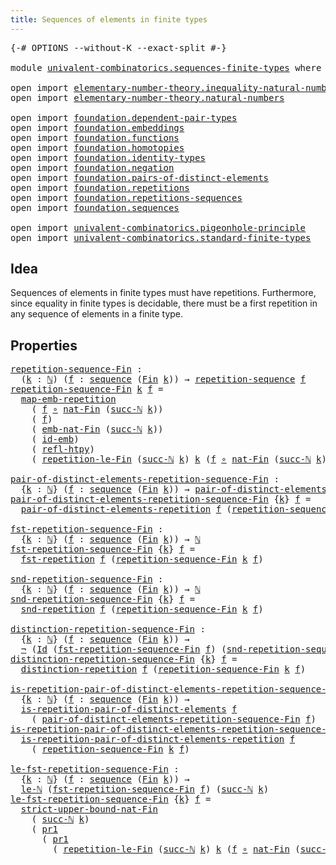 ```yaml
---
title: Sequences of elements in finite types
---
```


<pre class="Agda"><a id="63" class="Symbol">{-#</a> <a id="67" class="Keyword">OPTIONS</a> <a id="75" class="Pragma">--without-K</a> <a id="87" class="Pragma">--exact-split</a> <a id="101" class="Symbol">#-}</a>

<a id="106" class="Keyword">module</a> <a id="113" href="univalent-combinatorics.sequences-finite-types.html" class="Module">univalent-combinatorics.sequences-finite-types</a> <a id="160" class="Keyword">where</a>

<a id="167" class="Keyword">open</a> <a id="172" class="Keyword">import</a> <a id="179" href="elementary-number-theory.inequality-natural-numbers.html" class="Module">elementary-number-theory.inequality-natural-numbers</a>
<a id="231" class="Keyword">open</a> <a id="236" class="Keyword">import</a> <a id="243" href="elementary-number-theory.natural-numbers.html" class="Module">elementary-number-theory.natural-numbers</a>

<a id="285" class="Keyword">open</a> <a id="290" class="Keyword">import</a> <a id="297" href="foundation.dependent-pair-types.html" class="Module">foundation.dependent-pair-types</a>
<a id="329" class="Keyword">open</a> <a id="334" class="Keyword">import</a> <a id="341" href="foundation.embeddings.html" class="Module">foundation.embeddings</a>
<a id="363" class="Keyword">open</a> <a id="368" class="Keyword">import</a> <a id="375" href="foundation.functions.html" class="Module">foundation.functions</a>
<a id="396" class="Keyword">open</a> <a id="401" class="Keyword">import</a> <a id="408" href="foundation.homotopies.html" class="Module">foundation.homotopies</a>
<a id="430" class="Keyword">open</a> <a id="435" class="Keyword">import</a> <a id="442" href="foundation.identity-types.html" class="Module">foundation.identity-types</a>
<a id="468" class="Keyword">open</a> <a id="473" class="Keyword">import</a> <a id="480" href="foundation.negation.html" class="Module">foundation.negation</a>
<a id="500" class="Keyword">open</a> <a id="505" class="Keyword">import</a> <a id="512" href="foundation.pairs-of-distinct-elements.html" class="Module">foundation.pairs-of-distinct-elements</a>
<a id="550" class="Keyword">open</a> <a id="555" class="Keyword">import</a> <a id="562" href="foundation.repetitions.html" class="Module">foundation.repetitions</a>
<a id="585" class="Keyword">open</a> <a id="590" class="Keyword">import</a> <a id="597" href="foundation.repetitions-sequences.html" class="Module">foundation.repetitions-sequences</a>
<a id="630" class="Keyword">open</a> <a id="635" class="Keyword">import</a> <a id="642" href="foundation.sequences.html" class="Module">foundation.sequences</a>

<a id="664" class="Keyword">open</a> <a id="669" class="Keyword">import</a> <a id="676" href="univalent-combinatorics.pigeonhole-principle.html" class="Module">univalent-combinatorics.pigeonhole-principle</a>
<a id="721" class="Keyword">open</a> <a id="726" class="Keyword">import</a> <a id="733" href="univalent-combinatorics.standard-finite-types.html" class="Module">univalent-combinatorics.standard-finite-types</a>
</pre>
## Idea

Sequences of elements in finite types must have repetitions. Furthermore, since equality in finite types is decidable, there must be a first repetition in any sequence of elements in a finite type.

## Properties

<pre class="Agda"><a id="repetition-sequence-Fin"></a><a id="1015" href="univalent-combinatorics.sequences-finite-types.html#1015" class="Function">repetition-sequence-Fin</a> <a id="1039" class="Symbol">:</a>
  <a id="1043" class="Symbol">(</a><a id="1044" href="univalent-combinatorics.sequences-finite-types.html#1044" class="Bound">k</a> <a id="1046" class="Symbol">:</a> <a id="1048" href="elementary-number-theory.natural-numbers.html#1530" class="Datatype">ℕ</a><a id="1049" class="Symbol">)</a> <a id="1051" class="Symbol">(</a><a id="1052" href="univalent-combinatorics.sequences-finite-types.html#1052" class="Bound">f</a> <a id="1054" class="Symbol">:</a> <a id="1056" href="foundation.sequences.html#369" class="Function">sequence</a> <a id="1065" class="Symbol">(</a><a id="1066" href="univalent-combinatorics.standard-finite-types.html#2396" class="Function">Fin</a> <a id="1070" href="univalent-combinatorics.sequences-finite-types.html#1044" class="Bound">k</a><a id="1071" class="Symbol">))</a> <a id="1074" class="Symbol">→</a> <a id="1076" href="foundation.repetitions-sequences.html#862" class="Function">repetition-sequence</a> <a id="1096" href="univalent-combinatorics.sequences-finite-types.html#1052" class="Bound">f</a>
<a id="1098" href="univalent-combinatorics.sequences-finite-types.html#1015" class="Function">repetition-sequence-Fin</a> <a id="1122" href="univalent-combinatorics.sequences-finite-types.html#1122" class="Bound">k</a> <a id="1124" href="univalent-combinatorics.sequences-finite-types.html#1124" class="Bound">f</a> <a id="1126" class="Symbol">=</a>
  <a id="1130" href="foundation.repetitions.html#4383" class="Function">map-emb-repetition</a>
    <a id="1153" class="Symbol">(</a> <a id="1155" href="univalent-combinatorics.sequences-finite-types.html#1124" class="Bound">f</a> <a id="1157" href="foundation-core.functions.html#420" class="Function Operator">∘</a> <a id="1159" href="univalent-combinatorics.standard-finite-types.html#5342" class="Function">nat-Fin</a> <a id="1167" class="Symbol">(</a><a id="1168" href="elementary-number-theory.natural-numbers.html#1564" class="InductiveConstructor">succ-ℕ</a> <a id="1175" href="univalent-combinatorics.sequences-finite-types.html#1122" class="Bound">k</a><a id="1176" class="Symbol">))</a>
    <a id="1183" class="Symbol">(</a> <a id="1185" href="univalent-combinatorics.sequences-finite-types.html#1124" class="Bound">f</a><a id="1186" class="Symbol">)</a>
    <a id="1192" class="Symbol">(</a> <a id="1194" href="univalent-combinatorics.standard-finite-types.html#6625" class="Function">emb-nat-Fin</a> <a id="1206" class="Symbol">(</a><a id="1207" href="elementary-number-theory.natural-numbers.html#1564" class="InductiveConstructor">succ-ℕ</a> <a id="1214" href="univalent-combinatorics.sequences-finite-types.html#1122" class="Bound">k</a><a id="1215" class="Symbol">))</a>
    <a id="1222" class="Symbol">(</a> <a id="1224" href="foundation-core.embeddings.html#1729" class="Function">id-emb</a><a id="1230" class="Symbol">)</a>
    <a id="1236" class="Symbol">(</a> <a id="1238" href="foundation-core.homotopies.html#741" class="Function">refl-htpy</a><a id="1247" class="Symbol">)</a>
    <a id="1253" class="Symbol">(</a> <a id="1255" href="univalent-combinatorics.pigeonhole-principle.html#5124" class="Function">repetition-le-Fin</a> <a id="1273" class="Symbol">(</a><a id="1274" href="elementary-number-theory.natural-numbers.html#1564" class="InductiveConstructor">succ-ℕ</a> <a id="1281" href="univalent-combinatorics.sequences-finite-types.html#1122" class="Bound">k</a><a id="1282" class="Symbol">)</a> <a id="1284" href="univalent-combinatorics.sequences-finite-types.html#1122" class="Bound">k</a> <a id="1286" class="Symbol">(</a><a id="1287" href="univalent-combinatorics.sequences-finite-types.html#1124" class="Bound">f</a> <a id="1289" href="foundation-core.functions.html#420" class="Function Operator">∘</a> <a id="1291" href="univalent-combinatorics.standard-finite-types.html#5342" class="Function">nat-Fin</a> <a id="1299" class="Symbol">(</a><a id="1300" href="elementary-number-theory.natural-numbers.html#1564" class="InductiveConstructor">succ-ℕ</a> <a id="1307" href="univalent-combinatorics.sequences-finite-types.html#1122" class="Bound">k</a><a id="1308" class="Symbol">))</a> <a id="1311" class="Symbol">(</a><a id="1312" href="elementary-number-theory.inequality-natural-numbers.html#14466" class="Function">le-succ-ℕ</a> <a id="1322" class="Symbol">{</a><a id="1323" href="univalent-combinatorics.sequences-finite-types.html#1122" class="Bound">k</a><a id="1324" class="Symbol">}))</a>

<a id="pair-of-distinct-elements-repetition-sequence-Fin"></a><a id="1329" href="univalent-combinatorics.sequences-finite-types.html#1329" class="Function">pair-of-distinct-elements-repetition-sequence-Fin</a> <a id="1379" class="Symbol">:</a>
  <a id="1383" class="Symbol">{</a><a id="1384" href="univalent-combinatorics.sequences-finite-types.html#1384" class="Bound">k</a> <a id="1386" class="Symbol">:</a> <a id="1388" href="elementary-number-theory.natural-numbers.html#1530" class="Datatype">ℕ</a><a id="1389" class="Symbol">}</a> <a id="1391" class="Symbol">(</a><a id="1392" href="univalent-combinatorics.sequences-finite-types.html#1392" class="Bound">f</a> <a id="1394" class="Symbol">:</a> <a id="1396" href="foundation.sequences.html#369" class="Function">sequence</a> <a id="1405" class="Symbol">(</a><a id="1406" href="univalent-combinatorics.standard-finite-types.html#2396" class="Function">Fin</a> <a id="1410" href="univalent-combinatorics.sequences-finite-types.html#1384" class="Bound">k</a><a id="1411" class="Symbol">))</a> <a id="1414" class="Symbol">→</a> <a id="1416" href="foundation.pairs-of-distinct-elements.html#1376" class="Function">pair-of-distinct-elements</a> <a id="1442" href="elementary-number-theory.natural-numbers.html#1530" class="Datatype">ℕ</a>
<a id="1444" href="univalent-combinatorics.sequences-finite-types.html#1329" class="Function">pair-of-distinct-elements-repetition-sequence-Fin</a> <a id="1494" class="Symbol">{</a><a id="1495" href="univalent-combinatorics.sequences-finite-types.html#1495" class="Bound">k</a><a id="1496" class="Symbol">}</a> <a id="1498" href="univalent-combinatorics.sequences-finite-types.html#1498" class="Bound">f</a> <a id="1500" class="Symbol">=</a>
  <a id="1504" href="foundation.repetitions.html#1301" class="Function">pair-of-distinct-elements-repetition</a> <a id="1541" href="univalent-combinatorics.sequences-finite-types.html#1498" class="Bound">f</a> <a id="1543" class="Symbol">(</a><a id="1544" href="univalent-combinatorics.sequences-finite-types.html#1015" class="Function">repetition-sequence-Fin</a> <a id="1568" href="univalent-combinatorics.sequences-finite-types.html#1495" class="Bound">k</a> <a id="1570" href="univalent-combinatorics.sequences-finite-types.html#1498" class="Bound">f</a><a id="1571" class="Symbol">)</a>

<a id="fst-repetition-sequence-Fin"></a><a id="1574" href="univalent-combinatorics.sequences-finite-types.html#1574" class="Function">fst-repetition-sequence-Fin</a> <a id="1602" class="Symbol">:</a>
  <a id="1606" class="Symbol">{</a><a id="1607" href="univalent-combinatorics.sequences-finite-types.html#1607" class="Bound">k</a> <a id="1609" class="Symbol">:</a> <a id="1611" href="elementary-number-theory.natural-numbers.html#1530" class="Datatype">ℕ</a><a id="1612" class="Symbol">}</a> <a id="1614" class="Symbol">(</a><a id="1615" href="univalent-combinatorics.sequences-finite-types.html#1615" class="Bound">f</a> <a id="1617" class="Symbol">:</a> <a id="1619" href="foundation.sequences.html#369" class="Function">sequence</a> <a id="1628" class="Symbol">(</a><a id="1629" href="univalent-combinatorics.standard-finite-types.html#2396" class="Function">Fin</a> <a id="1633" href="univalent-combinatorics.sequences-finite-types.html#1607" class="Bound">k</a><a id="1634" class="Symbol">))</a> <a id="1637" class="Symbol">→</a> <a id="1639" href="elementary-number-theory.natural-numbers.html#1530" class="Datatype">ℕ</a>
<a id="1641" href="univalent-combinatorics.sequences-finite-types.html#1574" class="Function">fst-repetition-sequence-Fin</a> <a id="1669" class="Symbol">{</a><a id="1670" href="univalent-combinatorics.sequences-finite-types.html#1670" class="Bound">k</a><a id="1671" class="Symbol">}</a> <a id="1673" href="univalent-combinatorics.sequences-finite-types.html#1673" class="Bound">f</a> <a id="1675" class="Symbol">=</a>
  <a id="1679" href="foundation.repetitions.html#1418" class="Function">fst-repetition</a> <a id="1694" href="univalent-combinatorics.sequences-finite-types.html#1673" class="Bound">f</a> <a id="1696" class="Symbol">(</a><a id="1697" href="univalent-combinatorics.sequences-finite-types.html#1015" class="Function">repetition-sequence-Fin</a> <a id="1721" href="univalent-combinatorics.sequences-finite-types.html#1670" class="Bound">k</a> <a id="1723" href="univalent-combinatorics.sequences-finite-types.html#1673" class="Bound">f</a><a id="1724" class="Symbol">)</a>

<a id="snd-repetition-sequence-Fin"></a><a id="1727" href="univalent-combinatorics.sequences-finite-types.html#1727" class="Function">snd-repetition-sequence-Fin</a> <a id="1755" class="Symbol">:</a>
  <a id="1759" class="Symbol">{</a><a id="1760" href="univalent-combinatorics.sequences-finite-types.html#1760" class="Bound">k</a> <a id="1762" class="Symbol">:</a> <a id="1764" href="elementary-number-theory.natural-numbers.html#1530" class="Datatype">ℕ</a><a id="1765" class="Symbol">}</a> <a id="1767" class="Symbol">(</a><a id="1768" href="univalent-combinatorics.sequences-finite-types.html#1768" class="Bound">f</a> <a id="1770" class="Symbol">:</a> <a id="1772" href="foundation.sequences.html#369" class="Function">sequence</a> <a id="1781" class="Symbol">(</a><a id="1782" href="univalent-combinatorics.standard-finite-types.html#2396" class="Function">Fin</a> <a id="1786" href="univalent-combinatorics.sequences-finite-types.html#1760" class="Bound">k</a><a id="1787" class="Symbol">))</a> <a id="1790" class="Symbol">→</a> <a id="1792" href="elementary-number-theory.natural-numbers.html#1530" class="Datatype">ℕ</a>
<a id="1794" href="univalent-combinatorics.sequences-finite-types.html#1727" class="Function">snd-repetition-sequence-Fin</a> <a id="1822" class="Symbol">{</a><a id="1823" href="univalent-combinatorics.sequences-finite-types.html#1823" class="Bound">k</a><a id="1824" class="Symbol">}</a> <a id="1826" href="univalent-combinatorics.sequences-finite-types.html#1826" class="Bound">f</a> <a id="1828" class="Symbol">=</a>
  <a id="1832" href="foundation.repetitions.html#1530" class="Function">snd-repetition</a> <a id="1847" href="univalent-combinatorics.sequences-finite-types.html#1826" class="Bound">f</a> <a id="1849" class="Symbol">(</a><a id="1850" href="univalent-combinatorics.sequences-finite-types.html#1015" class="Function">repetition-sequence-Fin</a> <a id="1874" href="univalent-combinatorics.sequences-finite-types.html#1823" class="Bound">k</a> <a id="1876" href="univalent-combinatorics.sequences-finite-types.html#1826" class="Bound">f</a><a id="1877" class="Symbol">)</a>

<a id="distinction-repetition-sequence-Fin"></a><a id="1880" href="univalent-combinatorics.sequences-finite-types.html#1880" class="Function">distinction-repetition-sequence-Fin</a> <a id="1916" class="Symbol">:</a>
  <a id="1920" class="Symbol">{</a><a id="1921" href="univalent-combinatorics.sequences-finite-types.html#1921" class="Bound">k</a> <a id="1923" class="Symbol">:</a> <a id="1925" href="elementary-number-theory.natural-numbers.html#1530" class="Datatype">ℕ</a><a id="1926" class="Symbol">}</a> <a id="1928" class="Symbol">(</a><a id="1929" href="univalent-combinatorics.sequences-finite-types.html#1929" class="Bound">f</a> <a id="1931" class="Symbol">:</a> <a id="1933" href="foundation.sequences.html#369" class="Function">sequence</a> <a id="1942" class="Symbol">(</a><a id="1943" href="univalent-combinatorics.standard-finite-types.html#2396" class="Function">Fin</a> <a id="1947" href="univalent-combinatorics.sequences-finite-types.html#1921" class="Bound">k</a><a id="1948" class="Symbol">))</a> <a id="1951" class="Symbol">→</a>
  <a id="1955" href="foundation-core.negation.html#465" class="Function">¬</a> <a id="1957" class="Symbol">(</a><a id="1958" href="foundation-core.identity-types.html#1767" class="Datatype">Id</a> <a id="1961" class="Symbol">(</a><a id="1962" href="univalent-combinatorics.sequences-finite-types.html#1574" class="Function">fst-repetition-sequence-Fin</a> <a id="1990" href="univalent-combinatorics.sequences-finite-types.html#1929" class="Bound">f</a><a id="1991" class="Symbol">)</a> <a id="1993" class="Symbol">(</a><a id="1994" href="univalent-combinatorics.sequences-finite-types.html#1727" class="Function">snd-repetition-sequence-Fin</a> <a id="2022" href="univalent-combinatorics.sequences-finite-types.html#1929" class="Bound">f</a><a id="2023" class="Symbol">))</a>
<a id="2026" href="univalent-combinatorics.sequences-finite-types.html#1880" class="Function">distinction-repetition-sequence-Fin</a> <a id="2062" class="Symbol">{</a><a id="2063" href="univalent-combinatorics.sequences-finite-types.html#2063" class="Bound">k</a><a id="2064" class="Symbol">}</a> <a id="2066" href="univalent-combinatorics.sequences-finite-types.html#2066" class="Bound">f</a> <a id="2068" class="Symbol">=</a>
  <a id="2072" href="foundation.repetitions.html#1642" class="Function">distinction-repetition</a> <a id="2095" href="univalent-combinatorics.sequences-finite-types.html#2066" class="Bound">f</a> <a id="2097" class="Symbol">(</a><a id="2098" href="univalent-combinatorics.sequences-finite-types.html#1015" class="Function">repetition-sequence-Fin</a> <a id="2122" href="univalent-combinatorics.sequences-finite-types.html#2063" class="Bound">k</a> <a id="2124" href="univalent-combinatorics.sequences-finite-types.html#2066" class="Bound">f</a><a id="2125" class="Symbol">)</a>

<a id="is-repetition-pair-of-distinct-elements-repetition-sequence-Fin"></a><a id="2128" href="univalent-combinatorics.sequences-finite-types.html#2128" class="Function">is-repetition-pair-of-distinct-elements-repetition-sequence-Fin</a> <a id="2192" class="Symbol">:</a>
  <a id="2196" class="Symbol">{</a><a id="2197" href="univalent-combinatorics.sequences-finite-types.html#2197" class="Bound">k</a> <a id="2199" class="Symbol">:</a> <a id="2201" href="elementary-number-theory.natural-numbers.html#1530" class="Datatype">ℕ</a><a id="2202" class="Symbol">}</a> <a id="2204" class="Symbol">(</a><a id="2205" href="univalent-combinatorics.sequences-finite-types.html#2205" class="Bound">f</a> <a id="2207" class="Symbol">:</a> <a id="2209" href="foundation.sequences.html#369" class="Function">sequence</a> <a id="2218" class="Symbol">(</a><a id="2219" href="univalent-combinatorics.standard-finite-types.html#2396" class="Function">Fin</a> <a id="2223" href="univalent-combinatorics.sequences-finite-types.html#2197" class="Bound">k</a><a id="2224" class="Symbol">))</a> <a id="2227" class="Symbol">→</a>
  <a id="2231" href="foundation.repetitions.html#843" class="Function">is-repetition-pair-of-distinct-elements</a> <a id="2271" href="univalent-combinatorics.sequences-finite-types.html#2205" class="Bound">f</a>
    <a id="2277" class="Symbol">(</a> <a id="2279" href="univalent-combinatorics.sequences-finite-types.html#1329" class="Function">pair-of-distinct-elements-repetition-sequence-Fin</a> <a id="2329" href="univalent-combinatorics.sequences-finite-types.html#2205" class="Bound">f</a><a id="2330" class="Symbol">)</a>
<a id="2332" href="univalent-combinatorics.sequences-finite-types.html#2128" class="Function">is-repetition-pair-of-distinct-elements-repetition-sequence-Fin</a> <a id="2396" class="Symbol">{</a><a id="2397" href="univalent-combinatorics.sequences-finite-types.html#2397" class="Bound">k</a><a id="2398" class="Symbol">}</a> <a id="2400" href="univalent-combinatorics.sequences-finite-types.html#2400" class="Bound">f</a> <a id="2402" class="Symbol">=</a>
  <a id="2406" href="foundation.repetitions.html#1812" class="Function">is-repetition-pair-of-distinct-elements-repetition</a> <a id="2457" href="univalent-combinatorics.sequences-finite-types.html#2400" class="Bound">f</a>
    <a id="2463" class="Symbol">(</a> <a id="2465" href="univalent-combinatorics.sequences-finite-types.html#1015" class="Function">repetition-sequence-Fin</a> <a id="2489" href="univalent-combinatorics.sequences-finite-types.html#2397" class="Bound">k</a> <a id="2491" href="univalent-combinatorics.sequences-finite-types.html#2400" class="Bound">f</a><a id="2492" class="Symbol">)</a>

<a id="le-fst-repetition-sequence-Fin"></a><a id="2495" href="univalent-combinatorics.sequences-finite-types.html#2495" class="Function">le-fst-repetition-sequence-Fin</a> <a id="2526" class="Symbol">:</a>
  <a id="2530" class="Symbol">{</a><a id="2531" href="univalent-combinatorics.sequences-finite-types.html#2531" class="Bound">k</a> <a id="2533" class="Symbol">:</a> <a id="2535" href="elementary-number-theory.natural-numbers.html#1530" class="Datatype">ℕ</a><a id="2536" class="Symbol">}</a> <a id="2538" class="Symbol">(</a><a id="2539" href="univalent-combinatorics.sequences-finite-types.html#2539" class="Bound">f</a> <a id="2541" class="Symbol">:</a> <a id="2543" href="foundation.sequences.html#369" class="Function">sequence</a> <a id="2552" class="Symbol">(</a><a id="2553" href="univalent-combinatorics.standard-finite-types.html#2396" class="Function">Fin</a> <a id="2557" href="univalent-combinatorics.sequences-finite-types.html#2531" class="Bound">k</a><a id="2558" class="Symbol">))</a> <a id="2561" class="Symbol">→</a>
  <a id="2565" href="elementary-number-theory.inequality-natural-numbers.html#2077" class="Function">le-ℕ</a> <a id="2570" class="Symbol">(</a><a id="2571" href="univalent-combinatorics.sequences-finite-types.html#1574" class="Function">fst-repetition-sequence-Fin</a> <a id="2599" href="univalent-combinatorics.sequences-finite-types.html#2539" class="Bound">f</a><a id="2600" class="Symbol">)</a> <a id="2602" class="Symbol">(</a><a id="2603" href="elementary-number-theory.natural-numbers.html#1564" class="InductiveConstructor">succ-ℕ</a> <a id="2610" href="univalent-combinatorics.sequences-finite-types.html#2531" class="Bound">k</a><a id="2611" class="Symbol">)</a>
<a id="2613" href="univalent-combinatorics.sequences-finite-types.html#2495" class="Function">le-fst-repetition-sequence-Fin</a> <a id="2644" class="Symbol">{</a><a id="2645" href="univalent-combinatorics.sequences-finite-types.html#2645" class="Bound">k</a><a id="2646" class="Symbol">}</a> <a id="2648" href="univalent-combinatorics.sequences-finite-types.html#2648" class="Bound">f</a> <a id="2650" class="Symbol">=</a>
  <a id="2654" href="univalent-combinatorics.standard-finite-types.html#5445" class="Function">strict-upper-bound-nat-Fin</a>
    <a id="2685" class="Symbol">(</a> <a id="2687" href="elementary-number-theory.natural-numbers.html#1564" class="InductiveConstructor">succ-ℕ</a> <a id="2694" href="univalent-combinatorics.sequences-finite-types.html#2645" class="Bound">k</a><a id="2695" class="Symbol">)</a>
    <a id="2701" class="Symbol">(</a> <a id="2703" href="foundation-core.dependent-pair-types.html#605" class="Field">pr1</a>
      <a id="2713" class="Symbol">(</a> <a id="2715" href="foundation-core.dependent-pair-types.html#605" class="Field">pr1</a>
        <a id="2727" class="Symbol">(</a> <a id="2729" href="univalent-combinatorics.pigeonhole-principle.html#5124" class="Function">repetition-le-Fin</a> <a id="2747" class="Symbol">(</a><a id="2748" href="elementary-number-theory.natural-numbers.html#1564" class="InductiveConstructor">succ-ℕ</a> <a id="2755" href="univalent-combinatorics.sequences-finite-types.html#2645" class="Bound">k</a><a id="2756" class="Symbol">)</a> <a id="2758" href="univalent-combinatorics.sequences-finite-types.html#2645" class="Bound">k</a> <a id="2760" class="Symbol">(</a><a id="2761" href="univalent-combinatorics.sequences-finite-types.html#2648" class="Bound">f</a> <a id="2763" href="foundation-core.functions.html#420" class="Function Operator">∘</a> <a id="2765" href="univalent-combinatorics.standard-finite-types.html#5342" class="Function">nat-Fin</a> <a id="2773" class="Symbol">(</a><a id="2774" href="elementary-number-theory.natural-numbers.html#1564" class="InductiveConstructor">succ-ℕ</a> <a id="2781" href="univalent-combinatorics.sequences-finite-types.html#2645" class="Bound">k</a><a id="2782" class="Symbol">))</a> <a id="2785" class="Symbol">(</a><a id="2786" href="elementary-number-theory.inequality-natural-numbers.html#14466" class="Function">le-succ-ℕ</a> <a id="2796" class="Symbol">{</a><a id="2797" href="univalent-combinatorics.sequences-finite-types.html#2645" class="Bound">k</a><a id="2798" class="Symbol">}))))</a>
</pre>